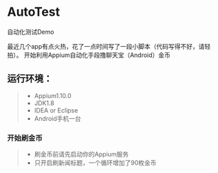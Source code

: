 # AutoTest
自动化测试Demo

最近几个app有点火热，花了一点时间写了一段小脚本（代码写得不好，请轻拍）。
开始利用Appium自动化手段撸聊天宝（Android）金币

## 运行环境：
> * Appium1.10.0
> * JDK1.8
> * IDEA or Eclipse
> * Android手机一台

### 开始刷金币
> * 刷金币前请先启动你的Appium服务
> * 只开启刷新闻标题，一个循环增加了90枚金币

